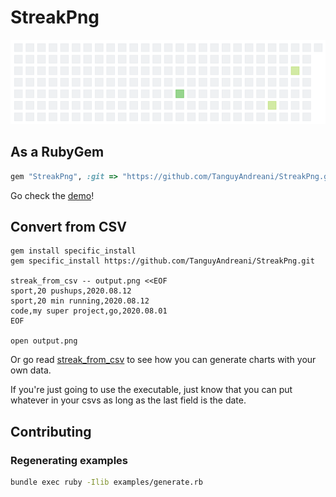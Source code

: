 # StreakPng

![](examples/example1.png)

## As a RubyGem

```ruby
gem "StreakPng", :git => "https://github.com/TanguyAndreani/StreakPng.git"
```

Go check the [demo](examples/examples.markdown)!

## Convert from CSV

```shell
gem install specific_install
gem specific_install https://github.com/TanguyAndreani/StreakPng.git

streak_from_csv -- output.png <<EOF
sport,20 pushups,2020.08.12
sport,20 min running,2020.08.12
code,my super project,go,2020.08.01
EOF

open output.png
```

Or go read [streak_from_csv](/bin/streak_from_csv) to see how you can generate charts with your own data.

If you're just going to use the executable, just know that you can put whatever in your csvs as long as the last field is the date.

## Contributing

### Regenerating examples

```bash
bundle exec ruby -Ilib examples/generate.rb
```
